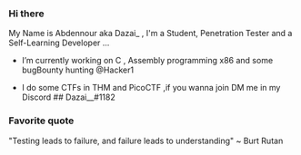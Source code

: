### Hi there 

My Name is Abdennour aka Dazai_ , I'm a Student, Penetration Tester and a Self-Learning Developer ...

- I’m currently working on C , Assembly programming x86 and some bugBounty hunting @Hacker1   

- I do some CTFs in THM and PicoCTF ,if you wanna join DM me in my Discord ## Dazai__#1182

### Favorite quote

"Testing leads to failure, and failure leads to understanding" ~ Burt Rutan
